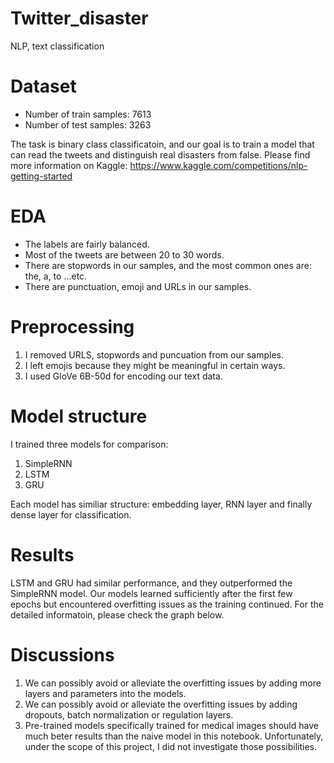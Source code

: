 # Twitter_disaster
NLP, text classification

# Dataset
*   Number of train samples: 7613
*   Number of test samples: 3263

The task is binary class classificatoin, and our goal is to train a model that can read the tweets and distinguish real disasters from false.
Please find more information on Kaggle: https://www.kaggle.com/competitions/nlp-getting-started

# EDA
*   The labels are fairly balanced.
*   Most of the tweets are between 20 to 30 words.
*   There are stopwords in our samples, and the most common ones are: the, a, to ...etc.
*   There are punctuation, emoji and URLs in our samples.

# Preprocessing
1.   I removed URLS, stopwords and puncuation from our samples.
2.   I left emojis because they might be meaningful in certain ways.
3.   I used GloVe 6B-50d for encoding our text data. 

# Model structure
I trained three models for comparison:
1. SimpleRNN
2. LSTM
3. GRU

Each model has similiar structure: embedding layer, RNN layer and finally dense layer for classification.


# Results
LSTM and GRU had similar performance, and they outperformed the SimpleRNN model.
Our models learned sufficiently after the first few epochs but encountered overfitting issues as the training continued. For the detailed informatoin, please check the graph below.

# Discussions
1. We can possibly avoid or alleviate the overfitting issues by adding more layers and parameters into the models.
2. We can possibly avoid or alleviate the overfitting issues by adding dropouts, batch normalization or regulation layers.
3. Pre-trained models specifically trained for medical images should have much beter results than the naive model in this notebook. Unfortunately, under the
scope of this project, I did not investigate those possibilities.

